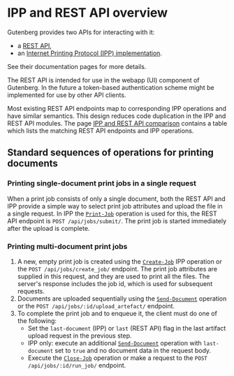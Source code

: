 # IPP and REST API overview
Gutenberg provides two APIs for interacting with it:
- a [REST API](./rest.md),
- an [Internet Printing Protocol (IPP) implementation](./ipp.md).

See their documentation pages for more details.

The REST API is intended for use in the webapp (UI) component of Gutenberg.
In the future a token-based authentication scheme might be implemented for use by other API clients.

Most existing REST API endpoints map to corresponding IPP operations and have similar semantics.
This design reduces code duplication in the IPP and REST API modules.
The page [IPP and REST API comparison](./ipp-rest-comparision.md) contains a table which lists the matching REST API
endpoints and IPP operations.

## Standard sequences of operations for printing documents

### Printing single-document print jobs in a single request
When a print job consists of only a single document, both the REST API and IPP provide a simple way to select print job
attributes and upload the file in a single request.
In IPP the [`Print-Job`](https://datatracker.ietf.org/doc/html/rfc8011#section-4.2.1) operation is used for this,
the REST API endpoint is `POST /api/jobs/submit/`.
The print job is started immediately after the upload is complete.

### Printing multi-document print jobs
1. A new, empty print job is created using the
   [`Create-Job`](https://datatracker.ietf.org/doc/html/rfc8011#section-4.2.4) IPP operation
   or the `POST /api/jobs/create_job/` endpoint.
   The print job attributes are supplied in this request, and they are used to print all the files.
   The server's response includes the job id, which is used for subsequent requests.
2. Documents are uploaded sequentially using the
   [`Send-Document`](https://datatracker.ietf.org/doc/html/rfc8011#section-4.3.1) operation
   or the `POST /api/jobs/:id/upload_artefact/` endpoint.
3. To complete the print job and to enqueue it, the client must do one of the following:
    - Set the `last-document` (IPP) or `last` (REST API) flag in the last artifact upload request in the previous step.
    - IPP only: execute an additional [`Send-Document`](https://datatracker.ietf.org/doc/html/rfc8011#section-4.3.1)
      operation with `last-document` set to `true` and no document data in the request body.
    - Execute the [`Close-Job`](https://ftp.pwg.org/pub/pwg/candidates/cs-ippjobext21-20230210-5100.7.pdf) operation
      or make a request to the `POST /api/jobs/:id/run_job/` endpoint.

